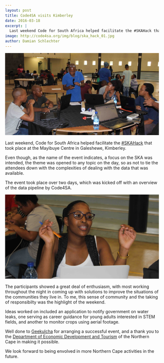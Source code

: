 ```yaml
---
layout: post
title: Code4SA visits Kimberley
date: 2016-03-18
excerpt: |
  Last weekend Code for South Africa helped facilitate the #SKAHack that took place at the Mayibuye Centre in Galeshewe, Kimberley.
image: http://code4sa.org/img/blog/ska_hack_01.jpg
author: Damian Schlechter
---
```


<img src="/img/blog/ska_hack_01.jpg">

Last weekend, Code for South Africa helped facilitate the [#SKAHack](https://twitter.com/hashtag/SKAHack) that took place at the Mayibuye Centre in Galeshewe, Kimberley.

Even though, as the name of the event indicates, a focus on the SKA was intended, the theme was opened to any topic on the day, so as not to tie the attendees down with the complexities of dealing with the data that was available.

The event took place over two days, which was kicked off with an overview of the data pipeline by Code4SA.

<img src="/img/blog/ska_hack_02.jpg">

The participants showed a great deal of enthusiasm, with most working throughout the night in coming up with solutions to improve the situations of the communities they live in. To me, this sense of community and the taking of responsibilty was the highlight of the weekend.

Ideas worked on included an application to notify government on water leaks, one serving as career guidance for young adults interested in STEM fields, and another to monitor crops using aerial footage.

Well done to [Geekulcha](http://geekulcha.com/) for arranging a successful event, and a thank you to the [Department of Economic Development and Tourism](http://economic.ncape.gov.za/) of the Northern Cape in making it possible.

We look forward to being envolved in more Northern Cape activities in the future.

